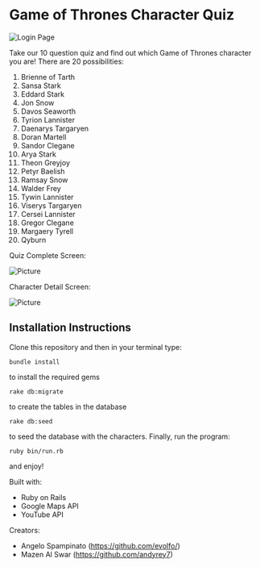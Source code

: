 # Game of Thrones Character Quiz

![Login Page](https://i.imgur.com/UhoF3uM.png)

Take our 10 question quiz and find out which Game of Thrones character you are! There are 20 possibilities:

1. Brienne of Tarth
2. Sansa Stark
3. Eddard Stark
4. Jon Snow
5. Davos Seaworth
6. Tyrion Lannister
7. Daenarys Targaryen
8. Doran Martell
9. Sandor Clegane
10. Arya Stark
11. Theon Greyjoy
12. Petyr Baelish
13. Ramsay Snow
14. Walder Frey
15. Tywin Lannister
16. Viserys Targaryen
17. Cersei Lannister
18. Gregor Clegane
19. Margaery Tyrell
20. Qyburn

Quiz Complete Screen:

![Picture](https://i.imgur.com/qkNCzIB.png)

Character Detail Screen: 

![Picture](https://i.imgur.com/4nLokdS.png)

## Installation Instructions

Clone this repository and then in your terminal type:

```
bundle install
```

to install the required gems

```
rake db:migrate
```

to create the tables in the database

```
rake db:seed
```

to seed the database with the characters. Finally, run the program:

```
ruby bin/run.rb
```

and enjoy!

Built with: 
* Ruby on Rails
* Google Maps API
* YouTube API

Creators:
* Angelo Spampinato (https://github.com/evolfo/)
* Mazen Al Swar (https://github.com/andyrey7)
